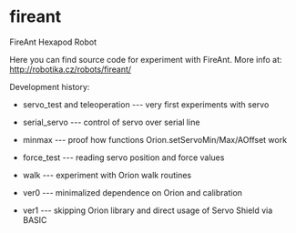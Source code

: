 fireant
=======

FireAnt Hexapod Robot

Here you can find source code for experiment with FireAnt.
More info at:
   http://robotika.cz/robots/fireant/

Development history:
* servo_test and teleoperation --- very first experiments with servo
* serial_servo --- control of servo over serial line
* minmax --- proof how functions Orion.setServoMin/Max/AOffset work
* force_test --- reading servo position and force values 
* walk --- experiment with Orion walk routines

* ver0 --- minimalized dependence on Orion and calibration
* ver1 --- skipping Orion library and direct usage of Servo Shield via BASIC
